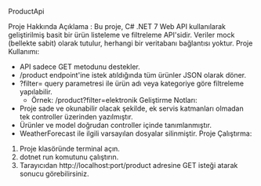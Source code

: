 ProductApi

Proje Hakkında Açıklama :
  Bu proje, C# .NET 7 Web API kullanılarak geliştirilmiş basit bir ürün listeleme ve filtreleme API'sidir. Veriler mock (bellekte sabit) olarak tutulur, herhangi bir veritabanı bağlantısı yoktur.
Proje Kullanımı:
  - API sadece GET metodunu destekler.
  - /product endpoint'ine istek atıldığında tüm ürünler JSON olarak döner.
  - ?filter= query parametresi ile ürün adı veya kategoriye göre filtreleme yapılabilir.
    - Örnek: /product?filter=elektronik 
Geliştirme Notları:
  - Proje sade ve okunabilir olacak şekilde, ek servis katmanları olmadan tek controller üzerinden yazılmıştır.
  - Ürünler ve model doğrudan controller içinde tanımlanmıştır.
  - WeatherForecast ile ilgili varsayılan dosyalar silinmiştir.
Proje Çalıştırma:
  1. Proje klasöründe terminal açın.
  2. dotnet run komutunu çalıştırın.
  3. Tarayıcıdan http://localhost:port/product adresine GET isteği atarak sonucu görebilirsiniz.